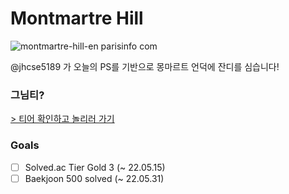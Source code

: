 # Montmartre Hill

![montmartre-hill-en parisinfo com](https://user-images.githubusercontent.com/38589666/163919802-fd6b5f72-11e7-48c5-b745-b892ff96ab77.jpg)

@jhcse5189 가 오늘의 PS를 기반으로 몽마르트 언덕에 잔디를 심습니다!

### 그님티?

[> 티어 확인하고 놀리러 가기](https://solved.ac/profile/jhcse5189)

### Goals

- [ ] Solved.ac Tier Gold 3 (~ 22.05.15)
- [ ] Baekjoon 500 solved (~ 22.05.31)
